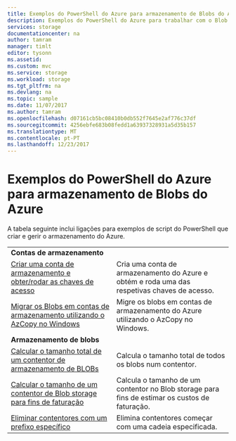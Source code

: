 ```yaml
---
title: Exemplos do PowerShell do Azure para armazenamento de Blobs do Azure | Microsoft Docs
description: Exemplos do PowerShell do Azure para trabalhar com o Blob storage do Azure
services: storage
documentationcenter: na
author: tamram
manager: timlt
editor: tysonn
ms.assetid: 
ms.custom: mvc
ms.service: storage
ms.workload: storage
ms.tgt_pltfrm: na
ms.devlang: na
ms.topic: sample
ms.date: 11/07/2017
ms.author: tamram
ms.openlocfilehash: d07161cb5bc08410b0db552f7645e2af776c37df
ms.sourcegitcommit: 4256ebfe683b08fedd1a63937328931a5d35b157
ms.translationtype: MT
ms.contentlocale: pt-PT
ms.lasthandoff: 12/23/2017
---
```

# <a name="azure-powershell-samples-for-azure-blob-storage"></a>Exemplos do PowerShell do Azure para armazenamento de Blobs do Azure

A tabela seguinte inclui ligações para exemplos de script do PowerShell que criar e gerir o armazenamento do Azure.

| | |
|---|---|
|**Contas de armazenamento**||
| [Criar uma conta de armazenamento e obter/rodar as chaves de acesso](../scripts/storage-common-rotate-account-keys-powershell.md?toc=%2fpowershell%2fmodule%2ftoc.json)| Cria uma conta de armazenamento do Azure e obtém e roda uma das respetivas chaves de acesso. |
| [Migrar os Blobs em contas de armazenamento utilizando o AzCopy no Windows](../scripts/storage-common-transfer-between-storage-accounts.md?toc=%2fpowershell%2fmodule%2ftoc.json)| Migre os blobs em contas de armazenamento do Azure utilizando o AzCopy no Windows. |
|**Armazenamento de blobs**||
| [Calcular o tamanho total de um contentor de armazenamento de BLOBs](../scripts/storage-blobs-container-calculate-size-powershell.md?toc=%2fpowershell%2fmodule%2ftoc.json) | Calcula o tamanho total de todos os blobs num contentor. |
| [Calcular o tamanho de um contentor de Blob storage para fins de faturação](../scripts/storage-blobs-container-calculate-billing-size-powershell.md?toc=%2fpowershell%2fmodule%2ftoc.json) | Calcula o tamanho de um contentor no Blob storage para fins de estimar os custos de faturação. |
| [Eliminar contentores com um prefixo específico](../scripts/storage-blobs-container-delete-by-prefix-powershell.md?toc=%2fpowershell%2fmodule%2ftoc.json) | Elimina contentores começar com uma cadeia especificada. |
